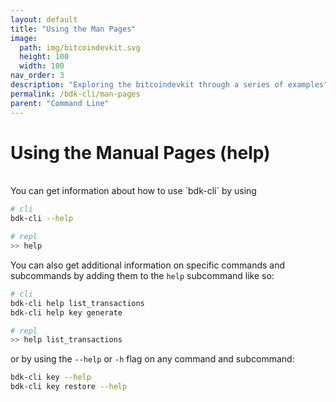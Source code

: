 ```yaml
---
layout: default
title: "Using the Man Pages"
image: 
  path: img/bitcoindevkit.svg
  height: 100
  width: 100
nav_order: 3
description: "Exploring the bitcoindevkit through a series of examples"
permalink: /bdk-cli/man-pages
parent: "Command Line"
---
```

# Using the Manual Pages (help)
<br/>
You can get information about how to use `bdk-cli` by using

```sh
# cli
bdk-cli --help

# repl
>> help
```

You can also get additional information on specific commands and subcommands by adding them to the `help` subcommand like so: 
```sh
# cli
bdk-cli help list_transactions
bdk-cli help key generate

# repl
>> help list_transactions
```

or by using the `--help` or `-h` flag on any command and subcommand:
```sh
bdk-cli key --help
bdk-cli key restore --help
```
